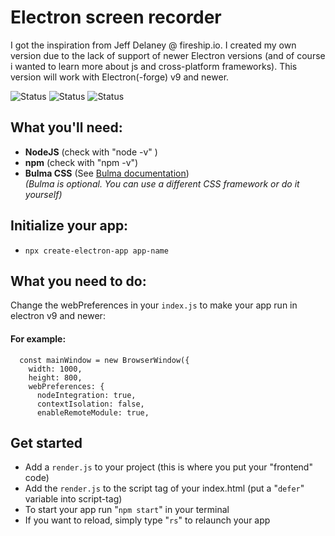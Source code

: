 # Electron screen recorder  
I got the inspiration from Jeff Delaney @ fireship.io. I created my own version due to the lack of support of newer Electron versions (and of course i wanted to learn more about js and cross-platform frameworks). This version will work with Electron(-forge) v9 and newer.  
  
![Status](https://img.shields.io/badge/Active-true-brightgreen) ![Status](https://img.shields.io/badge/Managed-true-brightgreen) ![Status](https://img.shields.io/badge/Indev-true-brightgreen)
  
## What you'll need:
  
- **NodeJS** (check with "node -v" )
- **npm** (check with "npm -v")
- **Bulma CSS** (See [Bulma documentation](https://bulma.io/documentation/overview/start/))  
*(Bulma is optional. You can use a different CSS framework or do it yourself)*
  
## Initialize your app:
  
- `npx create-electron-app app-name`
  
## What you need to do:
  
Change the webPreferences in your `index.js` to make your app run in electron v9 and newer:
  
#### For example:

      const mainWindow = new BrowserWindow({
        width: 1000,
        height: 800,
        webPreferences: {
          nodeIntegration: true,
          contextIsolation: false,
          enableRemoteModule: true,

  
## Get started
  
- Add a `render.js` to your project (this is where you put your "frontend" code)
- Add the `render.js` to the script tag of your index.html (put a "`defer`" variable into script-tag)
- To start your app run "`npm start`" in your terminal
- If you want to reload, simply type "`rs`" to relaunch your app
